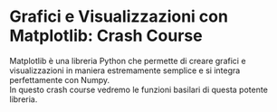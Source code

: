 # Grafici e Visualizzazioni con Matplotlib: Crash Course
Matplotlib è una libreria Python che permette di creare grafici e visualizzazioni in maniera estremamente semplice e si integra perfettamente con Numpy.<br>
In questo crash course vedremo le funzioni basilari di questa potente libreria.
